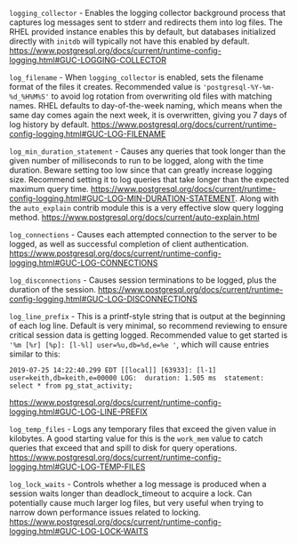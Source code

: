 `logging_collector` - Enables the logging collector background process that captures log messages sent to stderr and redirects them into log files. The RHEL provided instance enables this by default, but databases initialized directly with `initdb` will typically not have this enabled by default. https://www.postgresql.org/docs/current/runtime-config-logging.html#GUC-LOGGING-COLLECTOR

`log_filename` - When `logging_collector` is enabled, sets the filename format of the files it creates. Recommended value is `'postgresql-%Y-%m-%d_%H%M%S'` to avoid log rotation from overwriting old files with matching names. RHEL defaults to day-of-the-week naming, which means when the same day comes again the next week, it is overwritten, giving you 7 days of log history by default. https://www.postgresql.org/docs/current/runtime-config-logging.html#GUC-LOG-FILENAME

`log_min_duration_statement` - Causes any queries that took longer than the given number of milliseconds to run to be logged, along with the time duration. Beware setting too low since that can greatly increase logging size. Recommend setting it to log queries that take longer than the expected maximum query time. https://www.postgresql.org/docs/current/runtime-config-logging.html#GUC-LOG-MIN-DURATION-STATEMENT. Along with the `auto_explain` contrib module this is a very effective slow query logging method. https://www.postgresql.org/docs/current/auto-explain.html

`log_connections` - Causes each attempted connection to the server to be logged, as well as successful completion of client authentication. https://www.postgresql.org/docs/current/runtime-config-logging.html#GUC-LOG-CONNECTIONS

`log_disconnections` - Causes session terminations to be logged, plus the duration of the session. https://www.postgresql.org/docs/current/runtime-config-logging.html#GUC-LOG-DISCONNECTIONS

`log_line_prefix` - This is a printf-style string that is output at the beginning of each log line. Default is very minimal, so recommend reviewing to ensure critical session data is getting logged. Recommended value to get started is `'%m [%r] [%p]: [l-%l] user=%u,db=%d,e=%e '`, which will cause entries similar to this:
```
2019-07-25 14:22:40.299 EDT [[local]] [63933]: [l-1] user=keith,db=keith,e=00000 LOG:  duration: 1.505 ms  statement: select * from pg_stat_activity;
```
https://www.postgresql.org/docs/current/runtime-config-logging.html#GUC-LOG-LINE-PREFIX

`log_temp_files` - Logs any temporary files that exceed the given value in kilobytes. A good starting value for this is the `work_mem` value to catch queries that exceed that and spill to disk for query operations. https://www.postgresql.org/docs/current/runtime-config-logging.html#GUC-LOG-TEMP-FILES

`log_lock_waits` - Controls whether a log message is produced when a session waits longer than deadlock_timeout to acquire a lock. Can potentially cause much larger log files, but very useful when trying to narrow down performance issues related to locking. https://www.postgresql.org/docs/current/runtime-config-logging.html#GUC-LOG-LOCK-WAITS

